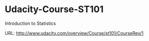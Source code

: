 Udacity-Course-ST101
====================

Introduction to Statistics

URL: http://www.udacity.com/overview/Course/st101/CourseRev/1